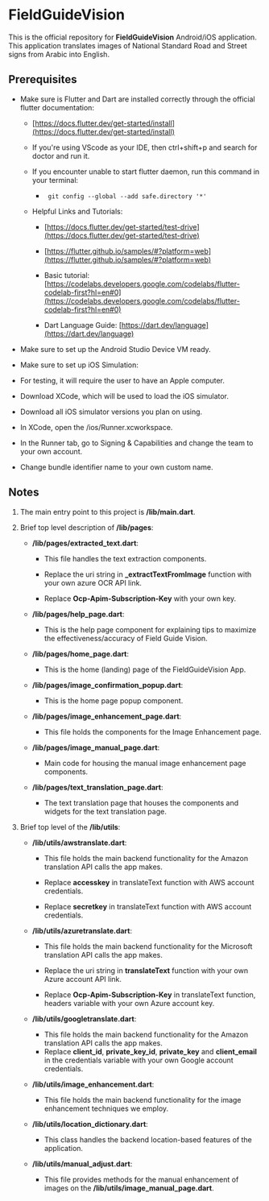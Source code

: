 
# FieldGuideVision

This is the official repository for **FieldGuideVision** Android/iOS application. This application translates images of National Standard Road and Street signs from Arabic into English.

  
## Prerequisites

-   Make sure is Flutter and Dart are installed correctly through the official flutter documentation:
    

	- [https://docs.flutter.dev/get-started/install](https://docs.flutter.dev/get-started/install)
    
	- If you're using VScode as your IDE, then ctrl+shift+p and search for doctor and run it.
    - If you encounter unable to start flutter daemon, run this command in your terminal:
	    -    ``` git config --global --add safe.directory '*'```
    - Helpful Links and Tutorials:
    

		-   [https://docs.flutter.dev/get-started/test-drive](https://docs.flutter.dev/get-started/test-drive)
    
		-   [https://flutter.github.io/samples/#?platform=web](https://flutter.github.io/samples/#?platform=web)
    
		-   Basic tutorial: [https://codelabs.developers.google.com/codelabs/flutter-codelab-first?hl=en#0](https://codelabs.developers.google.com/codelabs/flutter-codelab-first?hl=en#0)
    
		-   Dart Language Guide: [https://dart.dev/language](https://dart.dev/language)
    

-   Make sure to set up the Android Studio Device VM ready.
    
-   Make sure to set up iOS Simulation:
    

-   For testing, it will require the user to have an Apple computer.
    
-   Download XCode, which will be used to load the iOS simulator.
    
-   Download all iOS simulator versions you plan on using.
    
-   In XCode, open the /ios/Runner.xcworkspace.
    
-   In the Runner tab, go to Signing & Capabilities and change the team to your own account.
    
-   Change bundle identifier name to your own custom name.
    

## Notes

  

1. The main entry point to this project is **/lib/main.dart**.

2. Brief top level description of **/lib/pages**:

	- **/lib/pages/extracted_text.dart**:

		- This file handles the text extraction components.

		- Replace the uri string in **_extractTextFromImage** function with your own azure OCR API link.

		- Replace **Ocp-Apim-Subscription-Key** with your own key.

    - **/lib/pages/help_page.dart**:

    	- This is the help page component for explaining tips to maximize the effectiveness/accuracy of Field Guide Vision.

    - **/lib/pages/home_page.dart**:

    	- This is the home (landing) page of the FieldGuideVision App.

    - **/lib/pages/image_confirmation_popup.dart**:

    	- This is the home page popup component.

    - **/lib/pages/image_enhancement_page.dart**:

    	- This file holds the components for the Image Enhancement page.

    - **/lib/pages/image_manual_page.dart**:
    	- Main code for housing the manual image enhancement page components.

    - **/lib/pages/text_translation_page.dart**:

    	- The text translation page that houses the components and widgets for the text translation page.

    
    

3. Brief top level of the **/lib/utils**:

    - **/lib/utils/awstranslate.dart**:

    	- This file holds the main backend functionality for the Amazon translation API calls the app makes.

    	- Replace **accesskey** in translateText function with AWS account credentials.

    	- Replace **secretkey** in translateText function with AWS account credentials.

    

    - **/lib/utils/azuretranslate.dart**:

    	- This file holds the main backend functionality for the Microsoft translation API calls the app makes.

    	- Replace the uri string in **translateText** function with your own Azure account API link.

    	- Replace **Ocp-Apim-Subscription-Key** in translateText function, headers variable with your own Azure account key.

    
    - **/lib/utils/googletranslate.dart**:

    	- This file holds the main backend functionality for the Amazon translation API calls the app makes.
    	- Replace **client_id**, **private_key_id**, **private_key** and **client_email** in the credentials variable with your own Google account credentials.

    

    - **/lib/utils/image_enhancement.dart**:

    	- This file holds the main backend functionality for the image enhancement techniques we employ.

    
    - **/lib/utils/location_dictionary.dart**:

    	- This class handles the backend location-based features of the application.

    

    - **/lib/utils/manual_adjust.dart**:

    	- This file provides methods for the manual enhancement of images on the **/lib/utils/image_manual_page.dart**.